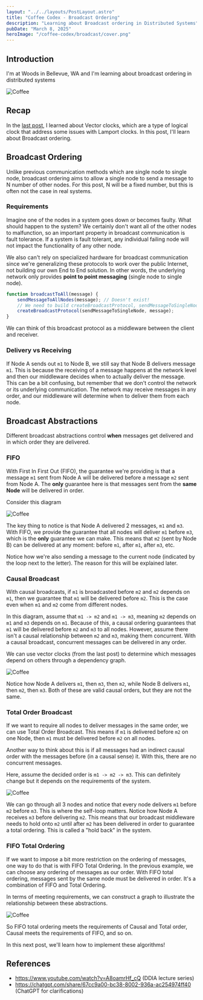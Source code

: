 ```yaml
---
layout: "../../layouts/PostLayout.astro"
title: "Coffee Codex - Broadcast Ordering"
description: "Learning about Broadcast ordering in Distributed Systems"
pubDate: "March 8, 2025"
heroImage: "/coffee-codex/broadcast/cover.png"
---
```


## Introduction
I'm at Woods in Bellevue, WA and I'm learning about broadcast ordering in distributed systems

![Coffee](/coffee-codex/broadcast/coffee.png)

## Recap

In the <a href="/blog/coffee-codex-logical-time-vector.md">last post</a>, I learned about Vector clocks, which are a type of logical clock that address some issues with Lamport clocks. In this post, I'll learn about Broadcast ordering.

## Broadcast Ordering

Unlike previous communication methods which are single node to single node, broadcast ordering aims to allow a single node to send a message to N number of other nodes. For this post, N will be a fixed number, but this is often not the case in real systems.

### Requirements

Imagine one of the nodes in a system goes down or becomes faulty. What should happen to the system? We certainly don't want all of the other nodes to malfunction, so an important property in broadcast communication is fault tolerance. If a system is fault tolerant, any individual failing node will not impact the functionality of any other node.

We also can't rely on specialized hardware for broadcast communication since we're generalizing these protocols to work over the public Internet, not building our own End to End solution. In other words, the underlying network only provides **point to point messaging** (single node to single node).

```typescript
function broadcastToAll(message) {
	sendMessageToAllNodes(message); // Doesn't exist!
	// We need to build createBroadcastProtocol, sendMessageToSingleNode exists
	createBroadcastProtocol(sendMessageToSingleNode, message);
}
```
We can think of this broadcast protocol as a middleware between the client and receiver.

### Delivery vs Receiving

If Node A sends out `m1` to Node B, we still say that Node B delivers message `m1`. This is because the receiving of a message happens at the network level and then our middleware decides when to actually deliver the message. This can be a bit confusing, but remember that we don't control the network or its underlying communication. The network may receive messages in any order, and our middleware will determine when to deliver them from each node.

## Broadcast Abstractions

Different broadcast abstractions control **when** messages get delivered and in which order they are delivered.

### FIFO
With First In First Out (FIFO), the guarantee we're providing is that a message `m1` sent from Node A will be delivered before a message `m2` sent from Node A. The **only** guarantee here is that messages sent from the **same Node** will be delivered in order.

Consider this diagram

![Coffee](/coffee-codex/broadcast/fifo.png)

The key thing to notice is that Node A delivered 2 messages, `m1` and `m3`. With FIFO, we provide the guarantee that all nodes will deliver `m1` before `m3`, which is the **only** guarantee we can make. This means that `m2` (sent by Node B) can be delivered at any moment: before `m1`, after `m1`, after `m3`, etc. 

Notice how we're also sending a message to the current node (indicated by the loop next to the letter). The reason for this will be explained later.

### Causal Broadcast

With causal broadcasts, if `m1` is broadcasted before `m2` and `m2` depends on `m1`, then we guarantee that `m1` will be delivered before `m2`. This is the case even when `m1` and `m2` come from different nodes.

In this diagram, assume that `m1 -> m2` and `m1 -> m3`, meaning `m2` depends on `m1` and `m3` depends on `m1`. Because of this, a causal ordering guarantees that `m1` will be delivered before `m2` and `m3` to all nodes. However, assume there isn't a causal relationship between `m2` and `m3`, making them concurrent. With a causal broadcast, concurrent messages can be delivered in any order.

We can use vector clocks (from the last post) to determine which messages depend on others through a dependency graph.

![Coffee](/coffee-codex/broadcast/causal.png)

Notice how Node A delivers `m1`, then `m3`, then `m2`, while Node B delivers `m1`, then `m2`, then `m3`. Both of these are valid causal orders, but they are not the same.

### Total Order Broadcast

If we want to require all nodes to deliver messages in the same order, we can use Total Order Broadcast. This means if `m1` is delivered before `m2` on one Node, then `m1` must be delivered before `m2` on all nodes.

Another way to think about this is if all messages had an indirect causal order with the messages before (in a causal sense) it. With this, there are no concurrent messages.

Here, assume the decided order is `m1 -> m2 -> m3`. This can definitely change but it depends on the requirements of the system.

![Coffee](/coffee-codex/broadcast/total-order.png)

We can go through all 3 nodes and notice that every node delivers `m1` before `m2` before `m3`. This is where the self-loop matters. Notice how Node A receives `m3` before delivering `m2`. This means that our broadcast middleware needs to hold onto `m2` until after `m2` has been delivered in order to guarantee a total ordering. This is called a "hold back" in the system.

### FIFO Total Ordering

If we want to impose a bit more restriction on the ordering of messages, one way to do that is with FIFO Total Ordering. In the previous example, we can choose any ordering of messages as our order. With FIFO total ordering, messages sent by the same node must be delivered in order. It's a combination of FIFO and Total Ordering.

In terms of meeting requirements, we can construct a graph to illustrate the relationship between these abstractions.

![Coffee](/coffee-codex/broadcast/relationship.png)

So FIFO total ordering meets the requirements of Causal and Total order, Causal meets the requirements of FIFO, and so on.

In this next post, we'll learn how to implement these algorithms!

## References
- https://www.youtube.com/watch?v=A8oamrHf_cQ (DDIA lecture series)
- https://chatgpt.com/share/67cc9a00-bc38-8002-936a-ac254974ff40 (ChatGPT for clarifications)